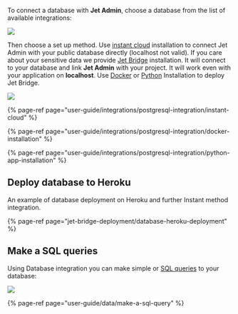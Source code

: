 To connect a database with **Jet Admin**, choose a database from the list of available integrations:

![](https://gblobscdn.gitbook.com/assets%2F-LQ08RFAKZvFADEiXKFy%2F-MEATPYmRPkKrbdBF-ss%2F-MEATUpO50e0hy9qo-ff%2Fimage.png?alt=media&token=4b59e47b-0225-4896-8515-6c78b76c2f2d)

Then choose a set up method. Use [instant cloud](user-guide/integrations/postgresql-integration/instant-cloud) installation to connect Jet Admin with your public database directly \(localhost not valid\). If you care about your sensitive data we provide [Jet Bridge](jet-bridge-deployment/jet-admin) installation. It will connect to your database and link **Jet Admin** with your project. It will work even with your application on **localhost**. Use [Docker](user-guide/integrations/postgresql-integration/docker-installation) or [Python](user-guide/integrations/postgresql-integration/python-app-installation) Installation to deploy Jet Bridge.

![](https://gblobscdn.gitbook.com/assets%2F-LQ08RFAKZvFADEiXKFy%2F-MEATPYmRPkKrbdBF-ss%2F-MEATbbn0t-HKWL1ivg0%2Fimage.png?alt=media&token=07608959-0ec2-4c1d-9e8a-601d3d29967c)

{% page-ref page="user-guide/integrations/postgresql-integration/instant-cloud" %}

{% page-ref page="user-guide/integrations/postgresql-integration/docker-installation" %}

{% page-ref page="user-guide/integrations/postgresql-integration/python-app-installation" %}

## Deploy database to Heroku

An example of database deployment on Heroku and further Instant method integration.

{% page-ref page="jet-bridge-deployment/database-heroku-deployment" %}

## Make a SQL queries

Using Database integration you can make simple or [SQL queries](user-guide/data/make-a-sql-query) to your database:

![](https://gblobscdn.gitbook.com/assets%2F-LQ08RFAKZvFADEiXKFy%2F-ME-iIaphZMtnaaHk2WV%2F-ME-lQVBeLBZC_ybD9gX%2FGIF.gif?alt=media&token=2d26a6b0-a9be-4038-9468-4297abad1000)

{% page-ref page="user-guide/data/make-a-sql-query" %}





